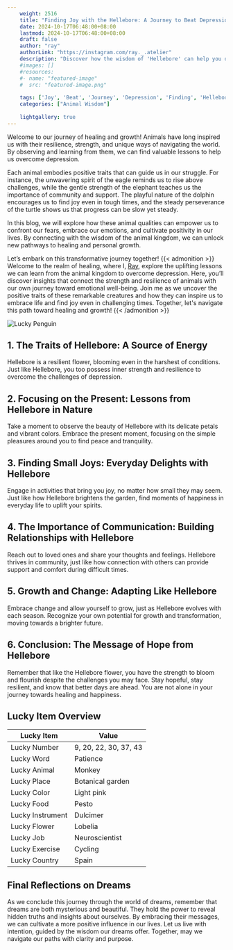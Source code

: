 ```yaml
---
    weight: 2516
    title: "Finding Joy with the Hellebore: A Journey to Beat Depression"  # Assuming 'title' column exists
    date: 2024-10-17T06:48:00+08:00
    lastmod: 2024-10-17T06:48:00+08:00
    draft: false
    author: "ray"
    authorLink: "https://instagram.com/ray._.atelier"
    description: "Discover how the wisdom of 'Hellebore' can help you overcome depression and find joy in your life journey."
    #images: []
    #resources:
    #- name: "featured-image"
    #  src: "featured-image.png"
    
    tags: ['Joy', 'Beat', 'Journey', 'Depression', 'Finding', 'Hellebore']
    categories: ["Animal Wisdom"]
    
    lightgallery: true
---
```

    
Welcome to our journey of healing and growth! Animals have long inspired us with their resilience, strength, and unique ways of navigating the world. By observing and learning from them, we can find valuable lessons to help us overcome depression.

Each animal embodies positive traits that can guide us in our struggle. For instance, the unwavering spirit of the eagle reminds us to rise above challenges, while the gentle strength of the elephant teaches us the importance of community and support. The playful nature of the dolphin encourages us to find joy even in tough times, and the steady perseverance of the turtle shows us that progress can be slow yet steady.

In this blog, we will explore how these animal qualities can empower us to confront our fears, embrace our emotions, and cultivate positivity in our lives. By connecting with the wisdom of the animal kingdom, we can unlock new pathways to healing and personal growth.

Let’s embark on this transformative journey together!
{{< admonition >}}
Welcome to the realm of healing, where I, [Ray](https://instagram.com/ray._.atelier), explore the uplifting lessons we can learn from the animal kingdom to overcome depression. Here, you’ll discover insights that connect the strength and resilience of animals with our own journey toward emotional well-being. Join me as we uncover the positive traits of these remarkable creatures and how they can inspire us to embrace life and find joy even in challenging times. Together, let's navigate this path toward healing and growth!
{{< /admonition >}}

![Lucky Penguin](https://cdn.pixabay.com/photo/2024/09/07/02/34/penguins-9028827_1280.jpg "Lucky Penguin")

## 1. The Traits of Hellebore: A Source of Energy
Hellebore is a resilient flower, blooming even in the harshest of conditions. Just like Hellebore, you too possess inner strength and resilience to overcome the challenges of depression.

## 2. Focusing on the Present: Lessons from Hellebore in Nature
Take a moment to observe the beauty of Hellebore with its delicate petals and vibrant colors. Embrace the present moment, focusing on the simple pleasures around you to find peace and tranquility.

## 3. Finding Small Joys: Everyday Delights with Hellebore
Engage in activities that bring you joy, no matter how small they may seem. Just like how Hellebore brightens the garden, find moments of happiness in everyday life to uplift your spirits.

## 4. The Importance of Communication: Building Relationships with Hellebore
Reach out to loved ones and share your thoughts and feelings. Hellebore thrives in community, just like how connection with others can provide support and comfort during difficult times.

## 5. Growth and Change: Adapting Like Hellebore
Embrace change and allow yourself to grow, just as Hellebore evolves with each season. Recognize your own potential for growth and transformation, moving towards a brighter future.

## 6. Conclusion: The Message of Hope from Hellebore
Remember that like the Hellebore flower, you have the strength to bloom and flourish despite the challenges you may face. Stay hopeful, stay resilient, and know that better days are ahead. You are not alone in your journey towards healing and happiness.


## Lucky Item Overview
| Lucky Item          | Value              |
|---------------|--------------------|
| Lucky Number        | 9, 20, 22, 30, 37, 43  |
| Lucky Word          | Patience |
| Lucky Animal        | Monkey |
| Lucky Place         | Botanical garden     |
| Lucky Color         | Light pink     |
| Lucky Food          | Pesto      |
| Lucky Instrument    | Dulcimer |
| Lucky Flower        | Lobelia    |
| Lucky Job           | Neuroscientist       |
| Lucky Exercise      | Cycling  |
| Lucky Country       | Spain    |


##  Final Reflections on Dreams

As we conclude this journey through the world of dreams, remember that dreams are both mysterious and beautiful. They hold the power to reveal hidden truths and insights about ourselves. By embracing their messages, we can cultivate a more positive influence in our lives. Let us live with intention, guided by the wisdom our dreams offer. Together, may we navigate our paths with clarity and purpose.
